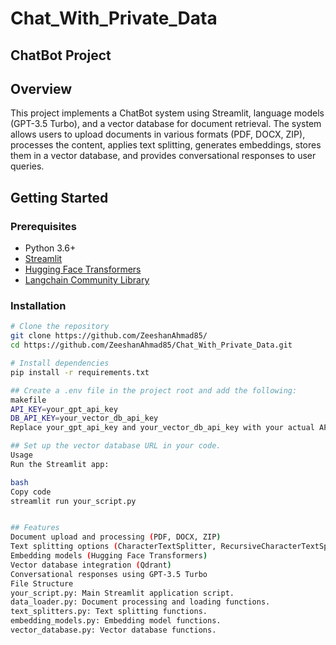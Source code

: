 # Chat_With_Private_Data


## ChatBot Project

## Overview

This project implements a ChatBot system using Streamlit, language models (GPT-3.5 Turbo), and a vector database for document retrieval. The system allows users to upload documents in various formats (PDF, DOCX, ZIP), processes the content, applies text splitting, generates embeddings, stores them in a vector database, and provides conversational responses to user queries.

## Getting Started

### Prerequisites

- Python 3.6+
- [Streamlit](https://streamlit.io/)
- [Hugging Face Transformers](https://huggingface.co/models)
- [Langchain Community Library](https://github.com/Langchain/community)

### Installation

```bash
# Clone the repository
git clone https://github.com/ZeeshanAhmad85/
cd https://github.com/ZeeshanAhmad85/Chat_With_Private_Data.git

# Install dependencies
pip install -r requirements.txt

## Create a .env file in the project root and add the following:
makefile
API_KEY=your_gpt_api_key
DB_API_KEY=your_vector_db_api_key
Replace your_gpt_api_key and your_vector_db_api_key with your actual API keys.

## Set up the vector database URL in your code.
Usage
Run the Streamlit app:

bash
Copy code
streamlit run your_script.py


## Features
Document upload and processing (PDF, DOCX, ZIP)
Text splitting options (CharacterTextSplitter, RecursiveCharacterTextSplitter)
Embedding models (Hugging Face Transformers)
Vector database integration (Qdrant)
Conversational responses using GPT-3.5 Turbo
File Structure
your_script.py: Main Streamlit application script.
data_loader.py: Document processing and loading functions.
text_splitters.py: Text splitting functions.
embedding_models.py: Embedding model functions.
vector_database.py: Vector database functions.
